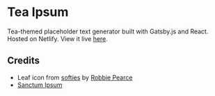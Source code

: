 # Tea Ipsum
Tea-themed placeholder text generator built with Gatsby.js and React. Hosted on Netlify. View it live [here](https://teaipsum.netlify.com/).

## Credits
- Leaf icon from [softies](https://robbiepearce.com/softies/) by [Robbie Pearce](https://robbiepearce.com/)
- [Sanctum Ipsum](https://medium.com/@graysonhicks/sanctum-ipsum-d507e9b0e8c9)
